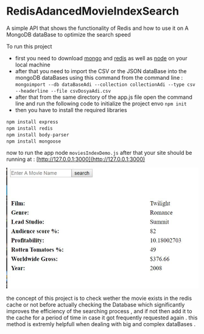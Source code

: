 # RedisAdancedMovieIndexSearch
A simple API that shows the functionality of Redis and how to use it on A MongoDB dataBase to optimize the search speed 

To run this project 
+ first you need to download [mongo](https://www.mongodb.com/download-center/charts) and [redis](https://redis.io/download) as well as [node](https://nodejs.org/en/download/) on your local machine
+ after that you need to import the CSV or the JSON dataBase into the mongoDB dataBases using this command from the command line :
```mongoimport --db dataBaseAdi --collection collectionAdi --type csv --headerline --file csvDosyaAdi.csv ```
+ after that from the same directory of the app.js file open the command line and run the following code to initialize the project envo
```npm init ```
+ then you have to install the required libraries 
```Javascript
npm install express
npm install redis
npm install body-parser
npm install mongoose

```
now to run the app node ```moviesIndexDemo.js```
after that your site should be running at : [http://127.0.0.1:3000](http://127.0.0.1:3000)

![alt text](https://github.com/daniMusli/RedisAdancedMovieIndexSearch/blob/master/img1.jpg)

the concept of this project is to check wether the movie exists in the redis cache or not before actually checking the Database which 
significantly improves the efficiency of the searching process , and if not then add it to the cache for a period of time in case it got frequently requested again . this method is extremly helpfull when dealing with big and complex dataBases .
